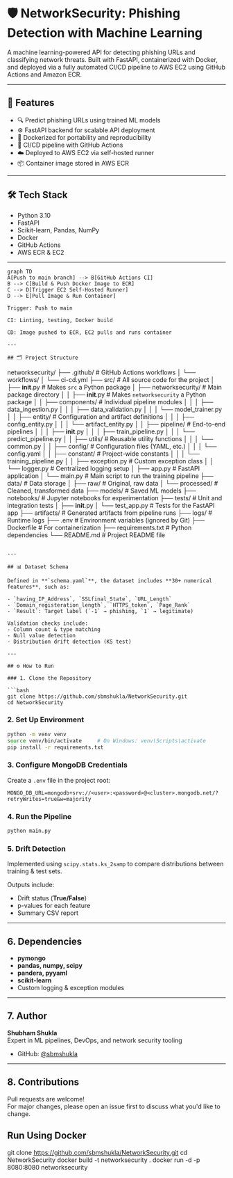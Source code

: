# 🛡️ NetworkSecurity: Phishing Detection with Machine Learning  

A machine learning-powered API for detecting phishing URLs and classifying network threats. Built with FastAPI, containerized with Docker, and deployed via a fully automated CI/CD pipeline to AWS EC2 using GitHub Actions and Amazon ECR. 

---

## 🚀 Features

- 🔍 Predict phishing URLs using trained ML models
- ⚙️ FastAPI backend for scalable API deployment
- 🐳 Dockerized for portability and reproducibility
- 🔄 CI/CD pipeline with GitHub Actions
- ☁️ Deployed to AWS EC2 via self-hosted runner
- 📦 Container image stored in AWS ECR

---

## 🛠️ Tech Stack

- Python 3.10
- FastAPI
- Scikit-learn, Pandas, NumPy
- Docker
- GitHub Actions
- AWS ECR & EC2

---

```mermaid
graph TD
A[Push to main branch] --> B[GitHub Actions CI]
B --> C[Build & Push Docker Image to ECR]
C --> D[Trigger EC2 Self-Hosted Runner]
D --> E[Pull Image & Run Container]

Trigger: Push to main

CI: Linting, testing, Docker build

CD: Image pushed to ECR, EC2 pulls and runs container

---

## 🗂️ Project Structure  

```
networksecurity/
├── .github/                   # GitHub Actions workflows
│   └── workflows/
│       └── ci-cd.yml
├── src/                       # All source code for the project
│   ├── __init__.py            # Makes `src` a Python package
│   ├── networksecurity/       # Main package directory
│   │   ├── __init__.py        # Makes `networksecurity` a Python package
│   │   ├── components/        # Individual pipeline modules
│   │   │   ├── data_ingestion.py
│   │   │   ├── data_validation.py
│   │   │   └── model_trainer.py
│   │   ├── entity/            # Configuration and artifact definitions
│   │   │   ├── config_entity.py
│   │   │   └── artifact_entity.py
│   │   ├── pipeline/          # End-to-end pipelines
│   │   │   ├── __init__.py
│   │   │   ├── train_pipeline.py
│   │   │   └── predict_pipeline.py
│   │   ├── utils/             # Reusable utility functions
│   │   │   └── common.py
│   │   ├── config/            # Configuration files (YAML, etc.)
│   │   │   └── config.yaml
│   │   ├── constant/          # Project-wide constants
│   │   │   └── training_pipeline.py
│   │   ├── exception.py       # Custom exception class
│   │   └── logger.py          # Centralized logging setup
│   ├── app.py                 # FastAPI application
│   └── main.py                # Main script to run the training pipeline
├── data/                      # Data storage
│   ├── raw/                   # Original, raw data
│   └── processed/             # Cleaned, transformed data
├── models/                    # Saved ML models
├── notebooks/                 # Jupyter notebooks for experimentation
├── tests/                     # Unit and integration tests
│   ├── __init__.py
│   └── test_app.py            # Tests for the FastAPI app
├── artifacts/                 # Generated artifacts from pipeline runs
├── logs/                      # Runtime logs
├── .env                       # Environment variables (ignored by Git)
├── Dockerfile                 # For containerization
├── requirements.txt           # Python dependencies
└── README.md                  # Project README file
```

---

## 📊 Dataset Schema  

Defined in **`schema.yaml`**, the dataset includes **30+ numerical features**, such as:  

- `having_IP_Address`, `SSLfinal_State`, `URL_Length`  
- `Domain_registeration_length`, `HTTPS_token`, `Page_Rank`  
- `Result`: Target label (`-1` → phishing, `1` → legitimate)  

Validation checks include:  
- Column count & type matching  
- Null value detection  
- Distribution drift detection (KS test)  

---

## ⚙️ How to Run  

### 1. Clone the Repository  

```bash
git clone https://github.com/sbmshukla/NetworkSecurity.git
cd NetworkSecurity
```

### 2. Set Up Environment  

```bash
python -m venv venv
source venv/bin/activate     # On Windows: venv\Scripts\activate
pip install -r requirements.txt
```

### 3. Configure MongoDB Credentials  

Create a `.env` file in the project root:  

```env
MONGO_DB_URL=mongodb+srv://<user>:<password>@<cluster>.mongodb.net/?retryWrites=true&w=majority
```

### 4. Run the Pipeline  

```bash
python main.py
```

### 5. Drift Detection  

Implemented using `scipy.stats.ks_2samp` to compare distributions between training & test sets.  

Outputs include:  
- Drift status (**True/False**)  
- p-values for each feature  
- Summary CSV report  

---

## 6. Dependencies  

- **pymongo**  
- **pandas, numpy, scipy**  
- **pandera, pyyaml**  
- **scikit-learn**  
- Custom logging & exception modules  

---

## 7. Author  

**Shubham Shukla**  
Expert in ML pipelines, DevOps, and network security tooling  
- GitHub: [@sbmshukla](https://github.com/sbmshukla)  

---

## 8. Contributions  

Pull requests are welcome!  
For major changes, please open an issue first to discuss what you'd like to change.  


## Run Using Docker
git clone https://github.com/sbmshukla/NetworkSecurity.git
cd NetworkSecurity
docker build -t networksecurity .
docker run -d -p 8080:8080 networksecurity
